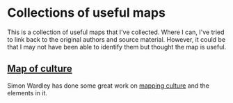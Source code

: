 # Collections of useful maps

This is a collection of useful maps that I've collected.  Where I can, I've tried to link back to the original authors and source material.  However, it could be that I may not have been able to identify them but thought the map is useful.

## [Map of culture](./images/Culture%20map.jpeg)

Simon Wardley has done some great work on [mapping culture](https://swardley.medium.com/me-versus-we-975f518b8219) and the elements in it.